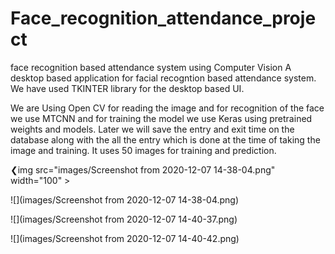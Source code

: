 # Face_recognition_attendance_project
face recognition based attendance system using Computer Vision 
A desktop based application for facial recogntion based attendance system.
We have used TKINTER library for the desktop based UI.

We are Using Open CV for reading the image and for recognition of the face we use MTCNN and for training the model we use Keras using pretrained weights and models.
Later we will save the entry and exit time on the database along with the all the entry which is done at the time of taking the image and training.
It uses 50 images for training and prediction.

❮img src="images/Screenshot from 2020-12-07 14-38-04.png" width="100" >

![](images/Screenshot from 2020-12-07 14-38-04.png)
 

![](images/Screenshot from 2020-12-07 14-40-37.png)

![](images/Screenshot from 2020-12-07 14-40-42.png)



